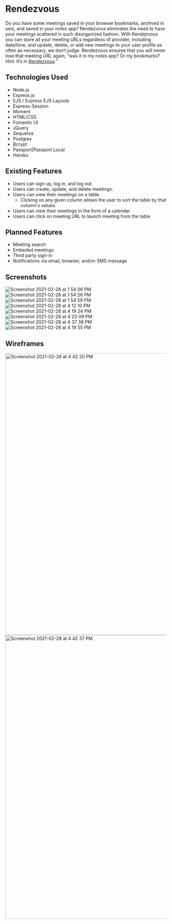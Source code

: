 # Rendezvous

Do you have some meetings saved in your browser bookmarks, archived in sms, and saved in your notes app? Rendezvous eliminates the need to have your meetings scattered in such disorganized fashion. With Rendezvous you can store all your meeting URLs regardless of provider, including date/time, and update, delete, or add new meetings to your user profile as often as necessary, we don’t judge. Rendezvous ensures that you will never lose that meeting URL again, “was it in my notes app? Or my bookmarks? Hint: It’s in [Rendezvous](https://rendezvous-organizer-app.herokuapp.com/).”

## Technologies Used

* Node.js
* Express.js
* EJS / Express EJS Layouts
* Express-Session
* Moment
* HTML/CSS
* Fomantic UI
* JQuery
* Sequelize
* Postgres
* Bcrypt
* Passport|Passport Local
* Heroku

## Existing Features

* Users can sign up, log in, and log out.
* Users can create, update, and delete meetings.
* Users can view their meetings on a table. 
   * Clicking on any given column allows the user to sort the table by that column's values.
* Users can view their meetings in the form of a calendar
* Users can click on meeting URL to launch meeting from the table

## Planned Features

* Meeting search
* Embeded meetings
* Third party sign-in
* Notifications via email, browser, and/or SMS message

## Screenshots

![Screenshot 2021-02-28 at 1 54 06 PM](https://user-images.githubusercontent.com/77754537/109439356-dcdd6a00-79e2-11eb-919b-084bb4c57d27.png)
![Screenshot 2021-02-28 at 1 54 26 PM](https://user-images.githubusercontent.com/77754537/109439357-dea72d80-79e2-11eb-9cd7-8e86ea203966.png)
![Screenshot 2021-02-28 at 1 54 59 PM](https://user-images.githubusercontent.com/77754537/109439361-e070f100-79e2-11eb-8aff-fd7f65ddff70.png)
![Screenshot 2021-02-28 at 4 12 10 PM](https://user-images.githubusercontent.com/77754537/109439366-e1a21e00-79e2-11eb-9511-ea446bef48a3.png)
![Screenshot 2021-02-28 at 4 19 24 PM](https://user-images.githubusercontent.com/77754537/109439368-e36be180-79e2-11eb-9a8d-f491165eb1d7.png)
![Screenshot 2021-02-28 at 4 20 09 PM](https://user-images.githubusercontent.com/77754537/109439372-e4047800-79e2-11eb-9172-93b69b04f41a.png)
![Screenshot 2021-02-28 at 4 37 38 PM](https://user-images.githubusercontent.com/77754537/109439489-5c6b3900-79e3-11eb-9c7b-35e33a7213ac.png)
![Screenshot 2021-02-28 at 4 19 55 PM](https://user-images.githubusercontent.com/77754537/109439374-e666d200-79e2-11eb-8256-cff3c467415b.png)

## Wireframes

<img width="880" alt="Screenshot 2021-02-28 at 4 42 20 PM" src="https://user-images.githubusercontent.com/77754537/109439995-74dc5300-79e5-11eb-844f-fe22a3e06024.png">
<img width="886" alt="Screenshot 2021-02-28 at 4 42 37 PM" src="https://user-images.githubusercontent.com/77754537/109439998-76a61680-79e5-11eb-826b-d930724601d6.png">

